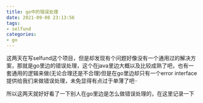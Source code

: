 ```yaml
---
title: go中的错误处理
date: 2021-09-08 23:13:56
tags:
- selfund
categories:
- go
---
```


这两天在写selfund这个项目，但是却发现有个问题好像没有一个通用过的解决方案，那就是go里边的错误处理，这个在java里边大概以及比较成熟了吧，也有一套通用的逻辑来做(无论合理还是不合理)但是在go里边却只有一个error interface提供给我们来做错误处理，未免显得有点过于单薄了吧··

所以这两天就好好看了一下别人在go里边是怎么做错误处理的，在这里记录一下

<!--more-->